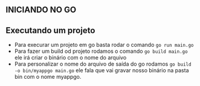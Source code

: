 ## INICIANDO NO GO ##

## Executando um projeto ##

- Para execurar um projeto em go basta rodar o comando ```go run main.go```
- Para fazer um build od projeto rodamos o comando ```go build main.go``` ele irá criar o binário com o nome do arquivo
- Para personalizar o nome do arquivo de saída do go rodamos ```go build -o bin/myappgo main.go``` ele fala que vai gravar nosso binário na pasta bin com o nome myappgo.